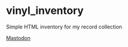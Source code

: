 # vinyl_inventory
Simple HTML inventory for my record collection

<a rel="me" href="https://infosec.exchange/@seanwbruno">Mastodon</a>
